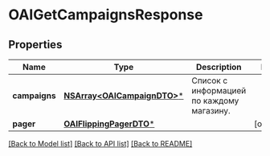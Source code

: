 # OAIGetCampaignsResponse

## Properties
Name | Type | Description | Notes
------------ | ------------- | ------------- | -------------
**campaigns** | [**NSArray&lt;OAICampaignDTO&gt;***](OAICampaignDTO.md) | Список с информацией по каждому магазину. | 
**pager** | [**OAIFlippingPagerDTO***](OAIFlippingPagerDTO.md) |  | [optional] 

[[Back to Model list]](../README.md#documentation-for-models) [[Back to API list]](../README.md#documentation-for-api-endpoints) [[Back to README]](../README.md)


